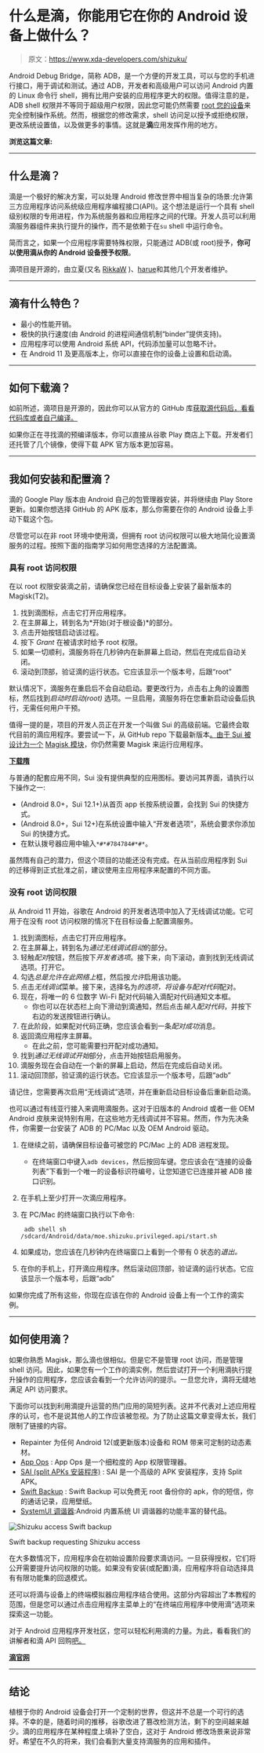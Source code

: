 # 什么是滴，你能用它在你的 Android 设备上做什么？

> 原文：<https://www.xda-developers.com/shizuku/>

Android Debug Bridge，简称 ADB，是一个方便的开发工具，可以与您的手机进行接口，用于调试和测试。通过 ADB，开发者和高级用户可以访问 Android 内置的 Linux 命令行 shell，拥有比用户安装的应用程序更大的权限。值得注意的是，ADB shell 权限并不等同于超级用户权限，因此您可能仍然需要 [root 您的设备](https://www.xda-developers.com/root/)来完全控制操作系统。然而，根据您的修改需求，shell 访问足以授予或拒绝权限，更改系统设置值，以及做更多的事情。这就是**滴**应用发挥作用的地方。

**浏览这篇文章:**

* * *

## 什么是滴？

滴是一个极好的解决方案，可以处理 Android 修改世界中相当复杂的场景:允许第三方应用程序访问系统级应用程序编程接口(API)。这个想法是运行一个具有 shell 级别权限的专用进程，作为系统服务器和应用程序之间的代理。开发人员可以利用滴服务器组件来执行提升的操作，而不是依赖于在`su` shell 中运行命令。

简而言之，如果一个应用程序需要特殊权限，只能通过 ADB(或 root)授予，**你可以使用滴从你的 Android 设备授予权限**。

滴项目是开源的，由立夏(又名 [RikkaW](https://github.com/RikkaW) )、[harue](https://github.com/haruue)和其他几个开发者维护。

* * *

## 滴有什么特色？

*   最小的性能开销。
*   极快的执行速度(由 Android 的进程间通信机制“binder”提供支持)。
*   应用程序可以使用 Android 系统 API，代码添加量可以忽略不计。
*   在 Android 11 及更高版本上，你可以直接在你的设备上设置和启动滴。

* * *

## 如何下载滴？

如前所述，滴项目是开源的，因此你可以从官方的 GitHub 库[获取源代码后，看看代码库或者自己编译。](https://github.com/RikkaApps/Shizuku)

如果你正在寻找滴的预编译版本，你可以直接从谷歌 Play 商店上下载。开发者们还托管了几个镜像，使得下载 APK 官方版本更加容易。

* * *

## 我如何安装和配置滴？

滴的 Google Play 版本由 Android 自己的包管理器安装，并将继续由 Play Store 更新。如果你想选择 GitHub 的 APK 版本，那么你需要在你的 Android 设备上手动下载这个包。

尽管您可以在非 root 环境中使用滴，但拥有 root 访问权限可以极大地简化设置滴服务的过程。按照下面的指南学习如何用您选择的方法配置滴。

### 具有 root 访问权限

在以 root 权限安装滴之前，请确保您已经在目标设备上安装了最新版本的 Magisk(T2)。

1.  找到滴图标，点击它打开应用程序。
2.  在主屏幕上，转到名为*开始(对于根设备)*的部分。
3.  点击开始按钮启动该过程。
4.  按下 *Grant* 在被请求时给予 root 权限。
5.  如果一切顺利，滴服务将在几秒钟内在新屏幕上启动，然后在完成后自动关闭。
6.  滚动到顶部，验证滴的运行状态。它应该显示一个版本号，后跟“root”

默认情况下，滴服务在重启后不会自动启动。要更改行为，点击右上角的设置图标，然后找到*启动时启动(root)* 选项。一旦启用，滴服务将在您重新启动设备后执行，无需任何用户干预。

值得一提的是，项目的开发人员正在开发一个叫做 Sui 的高级前端。它最终会取代目前的滴应用程序。要尝试一下，从 GitHub repo 下载最新版本[。由于 Sui 被设计为一个](https://github.com/RikkaApps/Sui) [Magisk 模块](https://www.xda-developers.com/best-magisk-modules/)，你仍然需要 Magisk 来运行应用程序。

**[下载隋](https://github.com/RikkaApps/Sui/releases/latest)**

与普通的配套应用不同，Sui 没有提供典型的应用图标。要访问其界面，请执行以下操作之一:

*   (Android 8.0+，Sui 12.1+)从首页 app 长按系统设置，会找到 Sui 的快捷方式。
*   (Android 8.0+，Sui 12+)在系统设置中输入“开发者选项”，系统会要求你添加 Sui 的快捷方式。
*   在默认拨号器应用中输入`*#*#784784#*#*`。

虽然隋有自己的潜力，但这个项目的功能还没有完成。在从当前应用程序到 Sui 的迁移得到正式批准之前，建议使用主应用程序来配置的不同方面。

### 没有 root 访问权限

从 Android 11 开始，谷歌在 Android 的开发者选项中加入了无线调试功能。它可用于在没有 root 访问权限的情况下在目标设备上配置滴服务。

1.  找到滴图标，点击它打开应用程序。
2.  在主屏幕上，转到名为*通过无线调试启动*的部分。
3.  轻触*配对*按钮，然后按下*开发者选项*。接下来，向下滚动，直到找到无线调试选项。打开它。
4.  勾选*总是允许在此网络上*框，然后按*允许*启用该功能。
5.  点击*无线调试*菜单。接下来，选择名为*的选项，将设备与配对代码*配对。
6.  现在，将唯一的 6 位数字 Wi-Fi 配对代码输入滴配对代码通知文本框。
    *   你也可以在状态栏上向下滑动到滴通知，然后点击*输入配对代码*，并按下右边的发送按钮进行确认。
7.  在此阶段，如果配对代码正确，您应该会看到一条*配对成功*消息。
8.  返回滴应用程序主屏幕。
    *   在此之前，您可能需要扫开配对成功通知。
9.  找到*通过无线调试开始*部分，点击开始按钮启用服务。
10.  滴服务现在会自动在一个新的屏幕上启动，然后在完成后自动关闭。
11.  滚动回顶部，验证滴的运行状态。它应该显示一个版本号，后跟“adb”

请记住，您需要再次启用“无线调试”选项，并在重新启动目标设备后重新启动滴。

也可以通过有线亚行接入来调用滴服务。这对于旧版本的 Android 或者一些 OEM Android 皮肤来说特别有用，在这些地方无线调试并不容易。然而，作为先决条件，你需要一台安装了 ADB 的 PC/Mac 以及 OEM Android 驱动。

1.  在继续之前，请确保目标设备可被您的 PC/Mac 上的 ADB 进程发现。
    *   在终端窗口中键入`adb devices`，然后按回车键。您应该会在“连接的设备列表”下看到一个唯一的设备标识符编号，让您知道它已连接并被 ADB 接口识别。
2.  在手机上至少打开一次滴应用程序。
3.  在 PC/Mac 的终端窗口执行以下命令:

    ```
     adb shell sh /sdcard/Android/data/moe.shizuku.privileged.api/start.sh 
    ```

4.  如果成功，您应该在几秒钟内在终端窗口上看到一个带有 0 状态的*退出。*
5.  在你的手机上，打开滴应用程序。然后滚动回顶部，验证滴的运行状态。它应该显示一个版本号，后跟“adb”

如果你完成了所有这些，你现在应该在你的 Android 设备上有一个工作的滴实例。

* * *

## 如何使用滴？

如果你熟悉 Magisk，那么滴也很相似。但是它不是管理 root 访问，而是管理 shell 访问。因此，如果您有一个工作的滴实例，然后尝试打开一个利用滴执行提升操作的应用程序，您应该会看到一个允许访问的提示。一旦您允许，滴将无缝地满足 API 访问要求。

下面你可以找到利用滴提升运营的热门应用的简短列表。这并不代表对上述应用程序的认可，也不是说其他人的工作应该被忽视。为了防止这篇文章变得太长，我们限制了链接的内容。

*   Repainter 为任何 Android 12(或更新版本)设备和 ROM 带来可定制的动态素材。
*   [App Ops](https://play.google.com/store/apps/details?id=rikka.appops) : App Ops 是一个细粒度的 App 权限管理器。
*   [SAI (split APKs 安装程序)](https://play.google.com/store/apps/details?id=com.aefyr.sai) : SAI 是一个高级的 APK 安装程序，支持 Split APK。
*   [Swift Backup](https://play.google.com/store/apps/details?id=org.swiftapps.swiftbackup) : Swift Backup 可以免费无 root 备份你的 apk，你的短信，你的通话记录，应用壁纸。
*   [SystemUI 调谐器](https://play.google.com/store/apps/details?id=com.zacharee1.systemuituner):Android 内置系统 UI 调谐器的功能丰富的替代品。

 <picture>![Shizuku access Swift backup](img/2030ad2e81be608528d4fe99569210f3.png)</picture> 

Swift backup requesting Shizuku access

在大多数情况下，应用程序会在初始设置阶段要求滴访问。一旦获得授权，它们将公开需要提升访问权限的功能。如果没有安装(或配置)滴，应用程序将自动选择具有有限功能集的回退模式。

还可以将滴与设备上的终端模拟器应用程序结合使用。这部分内容超出了本教程的范围，但是您可以通过点击应用程序主菜单上的“在终端应用程序中使用滴”选项来探索这一功能。

对于 Android 应用程序开发社区，您可以轻松利用滴的力量。为此，看看我们的讲解者和滴 API 回购[吧。](https://github.com/RikkaApps/Shizuku-API)

**[滴官网](https://shizuku.rikka.app/)**

* * *

## 结论

植根于你的 Android 设备会打开一个定制的世界，但这并不总是一个可行的选择。不幸的是，随着时间的推移，谷歌改进了篡改检测方法，剩下的空间越来越少。滴的应用程序在某种程度上填补了空白，这对于 Android 修改场景来说非常好。希望在不久的将来，我们会看到大量支持滴服务的应用和插件。